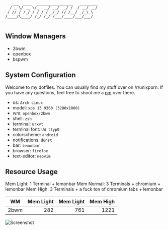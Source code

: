 ```
   ___  ____  ________________   ________
  / _ \/ __ \/_  __/ __/  _/ /  / __/ __/
 / // / /_/ / / / / _/_/ // /__/ _/_\ \  
/____/\____/ /_/ /_/ /___/____/___/___/  
                                                                                
```
## Window Managers

* 2bwm
* openbox
* bspwm

## System Configuration

Welcome to my dotfiles. You can usually find my stuff over on /r/unixporn. If you have any questions, feel free to shoot me a [pm](https://reddit.com/u/fatal_squash) over there. 

* os: `Arch Linux`
* model: `xps 13 9360 (3200x1800)`
* wm: `openbox/2bwm`
* shell: `zsh`
* terminal: `urxvt`
* terminal font: `UW ttyp0`
* colorscheme: `android`
* notifications: `dunst`
* bar: `lemonbar`
* browser: `firefox`
* text-editor: `neovim`

## Resource Usage

Mem Light: 1 Terminal + lemonbar
Mem Normal: 3 Terminals + chromium + lemonbar
Mem High: 3 Terminals + a fuck ton of chromium tabs + lemonbar

| WM | Mem Light | Mem Light| Mem High|
|----|----------:|---------:|--------:|
|2bwm|        282|       761|     1221|



![Screenshot](https://i.imgur.com/e6eIOwe.jpg)
